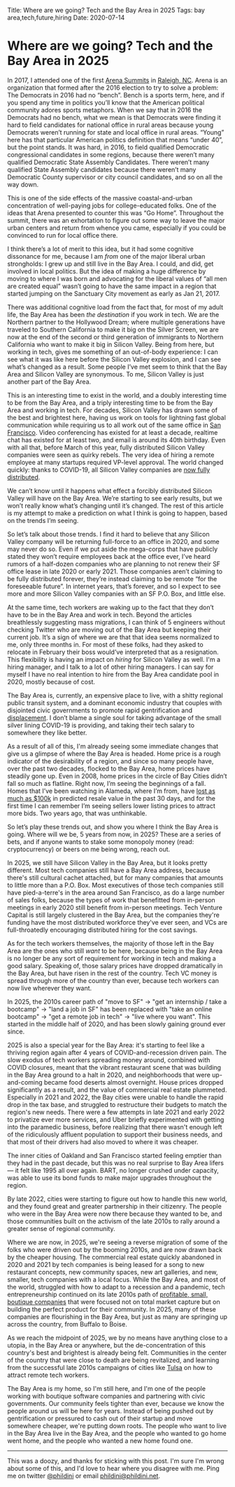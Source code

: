 Title: Where are we going? Tech and the Bay Area in 2025
Tags: bay area,tech,future,hiring
Date: 2020-07-14

# Where are we going? Tech and the Bay Area in 2025

In 2017, I attended one of the first [Arena Summits](https://arena.run/) in [Raleigh, NC](https://arena.run/summit/raleigh-2017). Arena is an organization that formed after the 2016 election to try to solve a problem: The Democrats in 2016 had no “bench”. Bench is a sports term, here, and if you spend any time in politics you’ll know that the American political community adores sports metaphors. When we say that in 2016 the Democrats had no bench, what we mean is that Democrats were finding it hard to field candidates for national office in rural areas because young Democrats weren’t running for state and local office in rural areas. “Young” here has that particular American politics definition that means “under 40”, but the point stands. It was hard, in 2016, to field qualified Democratic congressional candidates in some regions, because there weren’t many qualified Democratic State Assembly Candidates. There weren’t many qualified State Assembly candidates because there weren’t many Democratic County supervisor or city council candidates, and so on all the way down.

This is one of the side effects of the massive coastal-and-urban concentration of well-paying jobs for college-educated folks. One of the ideas that Arena presented to counter this was “Go Home”. Throughout the summit, there was an exhortation to figure out some way to leave the major urban centers and return from whence you came, especially if you could be convinced to run for local office there. 

I think there’s a lot of merit to this idea, but it had some cognitive dissonance for me, because I am *from* one of the major liberal urban strongholds: I grew up and still live in the Bay Area. I could, and did, get involved in local politics. But the idea of making a huge difference by moving to where I was born and advocating for the liberal values of “all men are created equal” wasn’t going to have the same impact in a region that started jumping on the Sanctuary City movement as early as Jan 21, 2017.

There was additional cognitive load from the fact that, for most of my adult life, the Bay Area has been *the destination* if you work in tech. We are the Northern partner to the Hollywood Dream; where multiple generations have traveled to Southern California to make it big on the Silver Screen, we are now at the end of the second or third generation of immigrants to Northern California who want to make it big in Silicon Valley. Being from here, but working in tech, gives me something of an out-of-body experience: I can see what it was like here before the Silicon Valley explosion, and I can see what’s changed as a result. Some people I’ve met seem to think that the Bay Area and Silicon Valley are synonymous. To me, Silicon Valley is just another part of the Bay Area. 

This is an interesting time to exist in the world, and a doubly interesting time to be from the Bay Area, and a triply interesting time to be from the Bay Area and working in tech. For decades, Silicon Valley has drawn some of the best and brightest here, having us work on tools for lightning fast global communication while requiring us to all work out of the same office in [San Francisco](https://twitter.com/penelope_zone/status/710414430010548224). Video conferencing has existed for at least a decade, realtime chat has existed for at least two, and email is around its 40th birthday. Even with all that, before March of this year, fully distributed Silicon Valley companies were seen as quirky rebels. The very idea of hiring a remote employee at many startups required VP-level approval. The world changed quickly: thanks to COVID-19, all Silicon Valley companies are [now fully distributed](https://stayinghome.club/).

We can’t know until it happens what effect a forcibly distributed Silicon Valley will have on the Bay Area. We’re starting to see early results, but we won’t really know what’s changing until it’s changed. The rest of this article is my attempt to make a prediction on what I think is going to happen, based on the trends I’m seeing.

So let’s talk about those trends. I find it hard to believe that any Silicon Valley company will be returning full-force to an office in 2020, and some may never do so. Even if we put aside the mega-corps that have publicly stated they won’t require employees back at the office ever, I’ve heard rumors of a half-dozen companies who are planning to not renew their SF office lease in late 2020 or early 2021. Those companies aren’t claiming to be fully distributed forever, they’re instead claiming to be remote “for the foreseeable future”. In internet years, that’s forever, and so I expect to see more and more Silicon Valley companies with an SF P.O. Box, and little else.

At the same time, tech workers are waking up to the fact that they don’t have to be in the Bay Area and work in tech. Beyond the articles breathlessly suggesting mass migrations, I can think of 5 engineers without checking Twitter who are moving out of the Bay Area but keeping their current job. It’s a sign of where we are that that idea seems normalized to me, only three months in. For most of these folks, had they asked to relocate in February their boss would’ve interpreted that as a resignation. This flexibility is having an impact on *hiring* for Silicon Valley as well. I'm a hiring manager, and I talk to a lot of other hiring managers. I can say for myself I have no real intention to hire from the Bay Area candidate pool in 2020, mostly because of cost.

The Bay Area is, currently, an expensive place to live, with a shitty regional public transit system, and a dominant economic industry that couples with disjointed civic governments to promote rapid gentrification and [displacement](https://modelviewculture.com/pieces/tech-workers-and-the-eviction-crisis). I don’t blame a single soul for taking advantage of the small silver lining COVID-19 is providing, and taking their tech salary to somewhere they like better.

As a result of all of this, I'm already seeing some immediate changes that give us a glimpse of where the Bay Area is headed. Home price is a rough indicator of the desirability of a region, and since so many people have, over the past two decades, flocked to the Bay Area, home prices have steadily gone up. Even in 2008, home prices in the circle of Bay Cities didn’t fall so much as flatline. Right now, I’m seeing the beginnings of a fall. Homes that I’ve been watching in Alameda, where I’m from, have [lost as much as $100k](https://www.zillow.com/alameda-ca/home-values/) in predicted resale value in the past 30 days, and for the first time I can remember I’m seeing sellers lower listing prices to attract more bids. Two years ago, that was unthinkable.

So let’s play these trends out, and show you where I think the Bay Area is going. Where will we be, 5 years from now, in 2025? These are a series of bets, and if anyone wants to stake some monopoly money (read: cryptocurrency) or beers on me being wrong, reach out.

In 2025, we still have Silicon Valley in the Bay Area, but it looks pretty different. Most tech companies  still have a Bay Area address, because there's still  cultural cachet attached, but for many companies that amounts to little more than a P.O. Box. Most executives of those tech companies still have pied-a-terre's in the area around San Francisco, as do a large number of sales folks, because the types of work that benefitted from in-person meetings in early 2020 still benefit from in-person meetings. Tech Venture Capital is still largely clustered in the Bay Area, but the companies they're funding have the most distributed workforce they've ever seen, and VCs are full-throatedly encouraging distributed hiring for the cost savings.

As for the tech workers themselves, the majority of those left in the Bay Area are the ones who still *want* to be here, because being in the Bay Area is no longer be any sort of requirement for working in tech and making a good salary. Speaking of, those salary prices have dropped dramatically in the Bay Area, but have risen in the rest of the country. Tech VC money is spread through more of the country than ever, because tech workers can now live wherever they want.

In 2025, the 2010s career path of "move to SF" → "get an internship / take a bootcamp" → "land a job in SF" has been replaced with "take an online bootcamp" → "get a remote job in tech" → "live where you want". This started in the middle half of 2020, and has been slowly gaining ground ever since.

2025 is also a special year for the Bay Area: it's starting to feel like a thriving region again after 4 years of COVID-and-recession driven pain. The slow exodus of tech workers spreading money around, combined with COVID closures, meant that the vibrant restaurant scene that was building in the Bay Area ground to a halt in 2020, and neighborhoods that were up-and-coming became food deserts almost overnight. House prices dropped significantly as a result, and the value of commercial real estate plummeted. Especially in 2021 and 2022, the Bay cities were unable to handle the rapid drop in the tax base, and struggled to restructure their budgets to match the region's new needs. There were a few attempts in late 2021 and early 2022 to privatize ever more services, and Uber briefly experimented with getting into the paramedic business, before realizing that there wasn't enough left of the ridiculously affluent population to support their business needs, and that most of their drivers had also moved to where it was cheaper.

The inner cities of Oakland and San Francisco started feeling emptier than they had in the past decade, but this was no real surprise to Bay Area lifers — it felt like 1995 all over again. BART, no longer crushed under capacity, was able to use its bond funds to make major upgrades throughout the region.

By late 2022, cities were starting to figure out how to handle this new world, and they found great and greater partnership in their citizenry. The people who were in the Bay Area were now there because they wanted to be, and those communities built on the activism of the late 2010s to rally around a greater sense of regional community.

Where we are now, in 2025, we're seeing a reverse migration of some of the folks who were driven out by the booming 2010s, and are now drawn back by the cheaper housing. The commercial real estate quickly abandoned in 2020 and 2021 by tech companies is being leased for a song to new restaurant concepts, new community spaces, new art galleries, and new, smaller, tech companies with a local focus. While the Bay Area, and most of the world, struggled with how to adapt to a recession and a pandemic, tech entrepreneurship continued on its late 2010s path of [profitable, small, boutique companies](https://twitter.com/patio11/status/1213188681843892224) that were focused not on total market capture but on building the perfect product for their community. In 2025, many of these companies are flourishing in the Bay Area, but just as many are springing up across the country, from Buffalo to Boise.

As we reach the midpoint of 2025, we by no means have anything close to a utopia, in the Bay Area or anywhere, but the de-concentration of this country's best and brightest is already being felt. Communities in the center of the country that were close to death are being revitalized, and learning from the successful late 2010s campaigns of cities like [Tulsa](https://tulsaremote.com/) on how to attract remote tech workers.

The Bay Area is my home, so I'm still here, and I'm one of the people working with boutique software companies and partnering with civic governments. Our community feels tighter than ever, because we know the people around us will be here for years. Instead of being pushed out by gentrification or pressured to cash out of their startup and move somewhere cheaper, we're putting down roots. The people who want to live in the Bay Area live in the Bay Area, and the people who wanted to go home went home, and the people who wanted a new home found one.

---

This was a doozy, and thanks for sticking with this post. I'm sure I'm wrong about some of this, and I'd love to hear where you disagree with me. Ping me on twitter [@phildini](https://twitter.com/phildini) or email [phildini@phildini.net](mailto:phildini@phildini.net).